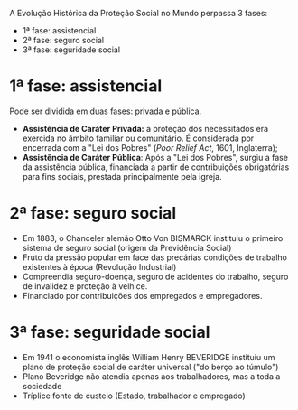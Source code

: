 
A Evolução Histórica da Proteção Social no Mundo perpassa 3 fases:
- 1ª fase: assistencial
- 2ª fase: seguro social
- 3ª fase: seguridade social

# 1ª fase: assistencial
Pode ser dividida em duas fases: privada e pública.
- **Assistência de Caráter Privada:** a proteção dos necessitados era exercida no âmbito familiar ou comunitário. É considerada por encerrada com a "Lei dos Pobres" (*Poor Relief Act*, 1601, Inglaterra);
- **Assistência de Caráter Pública**: Após a "Lei dos Pobres", surgiu a fase da assistência pública, financiada a partir de contribuições obrigatórias para fins sociais, prestada principalmente pela igreja.

# 2ª fase: seguro social
- Em 1883, o Chanceler alemão Otto Von BISMARCK instituiu o primeiro sistema de seguro social (origem da Previdência Social)
- Fruto da pressão popular em face das precárias condições de trabalho existentes à época (Revolução Industrial)
- Compreendia seguro-doença, seguro de acidentes do trabalho, seguro de invalidez e proteção à velhice.
- Financiado por contribuições dos empregados e empregadores.

# 3ª fase: seguridade social
- Em 1941 o economista inglês William Henry BEVERIDGE instituiu um plano de proteção social de caráter universal ("do berço ao túmulo")
- Plano Beveridge não atendia apenas aos trabalhadores, mas a toda a sociedade
- Tríplice fonte de custeio (Estado, trabalhador e empregado)


